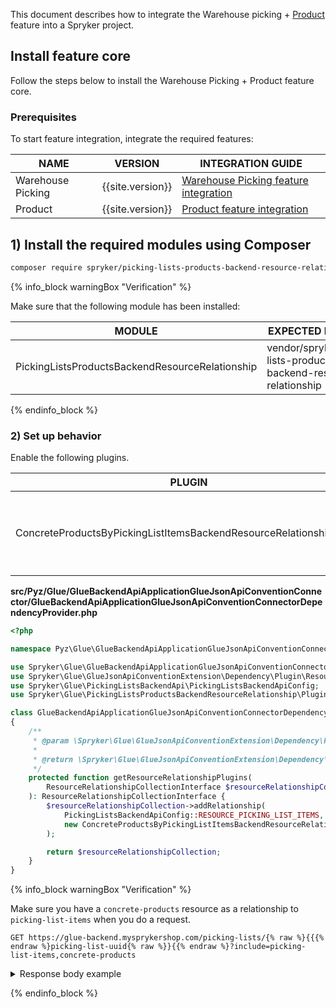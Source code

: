 


This document describes how to integrate the Warehouse picking + [Product](/docs/pbc/all/product-information-management/{{site.version}}/base-shop/feature-overviews/product-feature-overview/product-feature-overview.html) feature into a Spryker project.

## Install feature core

Follow the steps below to install the Warehouse Picking + Product feature core.

### Prerequisites

To start feature integration, integrate the required features:

| NAME              | VERSION          | INTEGRATION GUIDE                                                                                                                                                 |
|-------------------|------------------|-------------------------------------------------------------------------------------------------------------------------------------------------------------------|
| Warehouse Picking | {{site.version}} | [Warehouse Picking feature integration](docs/pbc/all/install-features/{{page.version}}/install-the-warehouse-picking-order-management-feature.html)                    |
| Product           | {{site.version}} | [Product feature integration](/docs/pbc/all/product-information-management/{{site.version}}/base-shop/install-and-upgrade/install-features/install-the-product-feature.html) |


## 1) Install the required modules using Composer

```bash
composer require spryker/picking-lists-products-backend-resource-relationship:"^0.1.0" --update-with-dependencies
```

{% info_block warningBox "Verification" %}

Make sure that the following module has been installed:

| MODULE                                          | EXPECTED DIRECTORY                                                  |
|-------------------------------------------------|---------------------------------------------------------------------|
| PickingListsProductsBackendResourceRelationship | vendor/spryker/picking-lists-products-backend-resource-relationship |

{% endinfo_block %}

### 2) Set up behavior

Enable the following plugins.

| PLUGIN                                                              | SPECIFICATION                                                                           | PREREQUISITES | NAMESPACE                                                                                                                   |
|---------------------------------------------------------------------|-----------------------------------------------------------------------------------------|---------------|-----------------------------------------------------------------------------------------------------------------------------|
| ConcreteProductsByPickingListItemsBackendResourceRelationshipPlugin | Adds `concrete-products` resources as a relationship to `picking-list-items` resources. |               | Spryker\Glue\PickingListsProductsBackendResourceRelationship\Plugin\GlueBackendApiApplicationGlueJsonApiConventionConnector |


**src/Pyz/Glue/GlueBackendApiApplicationGlueJsonApiConventionConnector/GlueBackendApiApplicationGlueJsonApiConventionConnectorDependencyProvider.php**

```php
<?php

namespace Pyz\Glue\GlueBackendApiApplicationGlueJsonApiConventionConnector;

use Spryker\Glue\GlueBackendApiApplicationGlueJsonApiConventionConnector\GlueBackendApiApplicationGlueJsonApiConventionConnectorDependencyProvider as SprykerGlueBackendApiApplicationGlueJsonApiConventionConnectorDependencyProvider;
use Spryker\Glue\GlueJsonApiConventionExtension\Dependency\Plugin\ResourceRelationshipCollectionInterface;
use Spryker\Glue\PickingListsBackendApi\PickingListsBackendApiConfig;
use Spryker\Glue\PickingListsProductsBackendResourceRelationship\Plugin\GlueJsonApiConvention\ConcreteProductsByPickingListItemsBackendResourceRelationshipPlugin;

class GlueBackendApiApplicationGlueJsonApiConventionConnectorDependencyProvider extends SprykerGlueBackendApiApplicationGlueJsonApiConventionConnectorDependencyProvider
{
    /**
     * @param \Spryker\Glue\GlueJsonApiConventionExtension\Dependency\Plugin\ResourceRelationshipCollectionInterface $resourceRelationshipCollection
     *
     * @return \Spryker\Glue\GlueJsonApiConventionExtension\Dependency\Plugin\ResourceRelationshipCollectionInterface
     */
    protected function getResourceRelationshipPlugins(
        ResourceRelationshipCollectionInterface $resourceRelationshipCollection,
    ): ResourceRelationshipCollectionInterface {
        $resourceRelationshipCollection->addRelationship(
            PickingListsBackendApiConfig::RESOURCE_PICKING_LIST_ITEMS,
            new ConcreteProductsByPickingListItemsBackendResourceRelationshipPlugin(),
        );

        return $resourceRelationshipCollection;
    }
}


```

{% info_block warningBox "Verification" %}

Make sure you have a `concrete-products` resource as a relationship to `picking-list-items` when you do a request.

`GET https://glue-backend.mysprykershop.com/picking-lists/{% raw %}{{{% endraw %}picking-list-uuid{% raw %}}{{% endraw %}?include=picking-list-items,concrete-products`
<details>
  <summary markdown='span'>Response body example</summary>
```json
{
    "data": {
        "id": "14baa0f3-e6e7-5aa8-bc6c-c02ec39ca77b",
        "type": "picking-lists",
        "attributes": {
            "status": "ready-for-picking",
            "createdAt": "2023-03-23 15:47:07.000000",
            "updatedAt": "2023-03-23 15:49:57.000000"
        },
        "relationships": {
            "picking-list-items": {
                "data": [
                    {
                        "id": "65bb3aec-0a45-5ec6-9b12-bbca6551d87f",
                        "type": "picking-list-items"
                    }
                ]
            }
        },
        "links": {
            "self": "https://glue-backend.mysprykershop.com/picking-lists/14baa0f3-e6e7-5aa8-bc6c-c02ec39ca77b?include=picking-list-items,concrete-products"
        }
    },
    "included": [
        {
            "id": "141_29380410",
            "type": "concrete-products",
            "attributes": {
                "sku": "141_29380410",
                "name": "Asus Zenbook US303UB"
            },
            "links": {
                "self": "https://glue-backend.mysprykershop.com/concrete-products/141_29380410?include=picking-list-items,concrete-products"
            }
        },
        {
            "id": "65bb3aec-0a45-5ec6-9b12-bbca6551d87f",
            "type": "picking-list-items",
            "attributes": {
                "quantity": 1,
                "numberOfPicked": 0,
                "numberOfNotPicked": 0,
                "orderItem": {
                    "uuid": "31e21001-e544-5533-9754-51331c8c9ac5",
                    "sku": "141_29380410",
                    "quantity": 1,
                    "name": "Asus Zenbook US303UB",
                    "amountSalesUnit": null
                }
            },
            "relationships": {
                "concrete-products": {
                    "data": [
                        {
                            "id": "141_29380410",
                            "type": "concrete-products"
                        }
                    ]
                }
            },
            "links": {
                "self": "https://glue-backend.mysprykershop.com/picking-list-items/65bb3aec-0a45-5ec6-9b12-bbca6551d87f?include=picking-list-items,concrete-products"
            }
        }
    ]
}
```
</details>

{% endinfo_block %}
